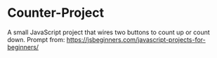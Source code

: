 # Counter-Project
A small JavaScript project that wires two buttons to count up or count down. 
Prompt from: https://jsbeginners.com/javascript-projects-for-beginners/
